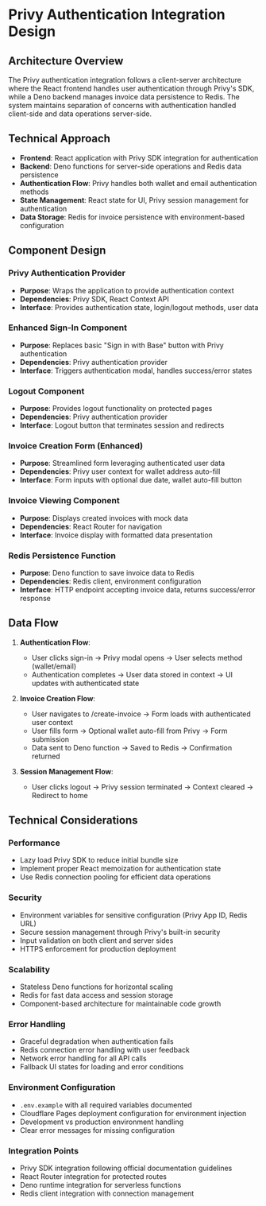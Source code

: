 # Privy Authentication Integration Design

## Architecture Overview
The Privy authentication integration follows a client-server architecture where the React frontend handles user authentication through Privy's SDK, while a Deno backend manages invoice data persistence to Redis. The system maintains separation of concerns with authentication handled client-side and data operations server-side.

## Technical Approach
- **Frontend**: React application with Privy SDK integration for authentication
- **Backend**: Deno functions for server-side operations and Redis data persistence
- **Authentication Flow**: Privy handles both wallet and email authentication methods
- **State Management**: React state for UI, Privy session management for authentication
- **Data Storage**: Redis for invoice persistence with environment-based configuration

## Component Design

### Privy Authentication Provider
- **Purpose**: Wraps the application to provide authentication context
- **Dependencies**: Privy SDK, React Context API
- **Interface**: Provides authentication state, login/logout methods, user data

### Enhanced Sign-In Component
- **Purpose**: Replaces basic "Sign in with Base" button with Privy authentication
- **Dependencies**: Privy authentication provider
- **Interface**: Triggers authentication modal, handles success/error states

### Logout Component
- **Purpose**: Provides logout functionality on protected pages
- **Dependencies**: Privy authentication provider
- **Interface**: Logout button that terminates session and redirects

### Invoice Creation Form (Enhanced)
- **Purpose**: Streamlined form leveraging authenticated user data
- **Dependencies**: Privy user context for wallet address auto-fill
- **Interface**: Form inputs with optional due date, wallet auto-fill button

### Invoice Viewing Component
- **Purpose**: Displays created invoices with mock data
- **Dependencies**: React Router for navigation
- **Interface**: Invoice display with formatted data presentation

### Redis Persistence Function
- **Purpose**: Deno function to save invoice data to Redis
- **Dependencies**: Redis client, environment configuration
- **Interface**: HTTP endpoint accepting invoice data, returns success/error response

## Data Flow

1. **Authentication Flow**:
   - User clicks sign-in → Privy modal opens → User selects method (wallet/email)
   - Authentication completes → User data stored in context → UI updates with authenticated state

2. **Invoice Creation Flow**:
   - User navigates to /create-invoice → Form loads with authenticated user context
   - User fills form → Optional wallet auto-fill from Privy → Form submission
   - Data sent to Deno function → Saved to Redis → Confirmation returned

3. **Session Management Flow**:
   - User clicks logout → Privy session terminated → Context cleared → Redirect to home

## Technical Considerations

### Performance
- Lazy load Privy SDK to reduce initial bundle size
- Implement proper React memoization for authentication state
- Use Redis connection pooling for efficient data operations

### Security
- Environment variables for sensitive configuration (Privy App ID, Redis URL)
- Secure session management through Privy's built-in security
- Input validation on both client and server sides
- HTTPS enforcement for production deployment

### Scalability
- Stateless Deno functions for horizontal scaling
- Redis for fast data access and session storage
- Component-based architecture for maintainable code growth

### Error Handling
- Graceful degradation when authentication fails
- Redis connection error handling with user feedback
- Network error handling for all API calls
- Fallback UI states for loading and error conditions

### Environment Configuration
- `.env.example` with all required variables documented
- Cloudflare Pages deployment configuration for environment injection
- Development vs production environment handling
- Clear error messages for missing configuration

### Integration Points
- Privy SDK integration following official documentation guidelines
- React Router integration for protected routes
- Deno runtime integration for serverless functions
- Redis client integration with connection management
